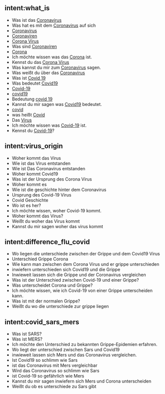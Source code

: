 ## intent:what_is
- Was ist das [Coronavirus](topic) 
- Was hat es mit dem [Coronavirus](topic) auf sich
- [Coronavirus](topic)
- [Coronaviren](topic)
- [Corona Virus](topic)
- Was sind [Coronaviren](topic)
- [Corona](topic)
- Ich möchte wissen was das [Corona](topic) ist.
- Kennst du das [Corona Virus](topic)
- Was kannst du mir zum [Coronavirus](topic) sagen.
- Was weißt du über das [Coronavirus](topic)
- Was ist [Covid 19](topic)
- Was bedeutet [Covid19](topic)
- [Covid-19](topic)
- [covid19](topic)
- Bedeutung [covid 19](topic)
- Kannst du mir sagen was [Covid19](topic) bedeutet.
- [covid](topic)
- was heißt [Covid](topic)
- Das [Virus](topic)
- Ich möchte wissen was [Covid-19](topic) ist.
- Kennst du [Covid-19](topic)?

## intent:virus_origin
- Woher kommt das Virus
- Wie ist das Virus entstanden
- Wie ist Das Coronavirus entstanden
- Woher kommt Covid19 
- Was ist der Ursprung des Corona Virus
- Woher kommt es
- Wie ist die geschichte hinter dem Coronavirus
- Ursprung des Covid-19 Virus
- Covid Geschichte
- Wo ist es her?
- Ich möchte wissen, woher Covid-19 kommt.
- Woher kommt das Virus?
- Weißt du woher das Virus kommt
- Kannst du mir sagen woher das virus kommt

## intent:difference_flu_covid
- Wo liegen die unterschiede zwischen der Grippe und dem Covid19 Virus
- Unterschied Grippe Corona
- Wie kann man zwischen dem Corona Virus und er grippe unterschieden
- inwiefern unterschieden sich Covid19 und die Grippe
- Inwieweit lassen sich die Grippe und der Coronavirus vergleichen
- Was ist der Unterschied zwischen Covid-19 und einer Grippe?
- Was unterscheidet Corona und Grippe?
- Ich möchte wissen, wie ich Covid-19 von einer Grippe unterscheiden kann.
- Was ist mit der normalen Grippe?
- Weißt du wo die unterschiede zur grippe liegen

## intent:covid_sars_mers
- Was ist SARS?
- Was ist MERS?
- Ich möchte den Unterschied zu bekannten Grippe-Epidemien erfahren.
- Wo liegt der unterschied zwischen Sars und Covid19
- inwieweit lassen sich Mers und das Coronavirus vergleichen.
- Ist Covid19 so schlimm wie Sars
- ist das Coronavirus mit Mers vergleichbar
- Wird das Coronavirus so schlimm wie Sars
- ist Covid-19 so gefährlich wie Mers
- Kannst du mir sagen inwiefern sich Mers und Corona unterscheiden
- Weißt du ob es unterschiede zu Sars gibt
